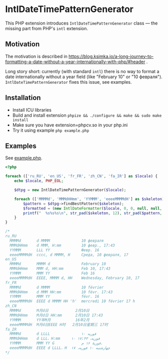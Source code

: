 # IntlDateTimePatternGenerator

This PHP extension introduces `IntlDateTimePatternGenerator` class — the missing part from PHP's `intl` extension.

## Motivation

The motivation is described in https://blog.ksimka.io/a-long-journey-to-formatting-a-date-without-a-year-internationally-with-php/#header .

Long story short: currently (with standard `intl`) there is no way to format a date internationally without a year field (like "February 10" or "10 февраля"). `IntlDateTimePatternGenerator` fixes this issue, see examples.

## Installation

+ Install ICU libraries
+ Build and install extension
  `phpize && ./configure && make && sudo make install`
+ Make sure you have extension=phpcv.so in your php.ini
+ Try it using example
  `php example.php`

## Examples

See [example.php](example.php).

```php
<?php

foreach (['ru_RU', 'en_US', 'fr_FR', 'zh_CN', 'fa_IR'] as $locale) {
    echo $locale, PHP_EOL;

    $dtpg = new IntlDateTimePatternGenerator($locale);

    foreach (['MMMMd', 'MMMdHHmm', 'YYMMM', 'eeeeMMMMdH'] as $skeleton) {
        $pattern = $dtpg->findBestPattern($skeleton);
        $formatted = (new IntlDateFormatter($locale, 0, 0, null, null, $pattern))->format(1455111783);
        printf("  %s%s%s\n", str_pad($skeleton, 12), str_pad($pattern, 20), str_pad($formatted, 32));
    }
}

/*
ru_RU
  MMMMd       d MMMM              10 февраля
  MMMdHHmm    d MMM, H:mm         10 февр., 17:43
  YYMMM       LLL YY              Февр. 16
  eeeeMMMMdH  cccc, d MMMM, H     Среда, 10 февраля, 17
en_US
  MMMMd       MMMM d              February 10
  MMMdHHmm    MMM d, HH:mm        Feb 10, 17:43
  YYMMM       MMM YY              Feb 16
  eeeeMMMMdH  EEEE, MMMM d, HH    Wednesday, February 10, 17
fr_FR
  MMMMd       d MMMM              10 février
  MMMdHHmm    d MMM HH:mm         10 févr. 17:43
  YYMMM       MMM YY              févr. 16
  eeeeMMMMdH  EEEE d MMMM HH 'h'  mercredi 10 février 17 h
zh_CN
  MMMMd       M月d日            2月10日
  MMMdHHmm    M月d日 HH:mm      2月10日 17:43
  YYMMM       YY年M月           16年2月
  eeeeMMMMdH  M月d日EEEE H时   2月10日星期三 17时
fa_IR
  MMMMd       d LLLL              ۱۰ فوریه
  MMMdHHmm    d LLL،‏ H:mm     ۱۰ فوریه،‏ ۱۷:۴۳
  YYMMM       MMM YY G            فوریهٔ ۱۶ م.
  eeeeMMMMdH  EEEE d LLLL،‏ H  چهارشنبه ۱۰ فوریه،‏ ۱۷
*/
```
